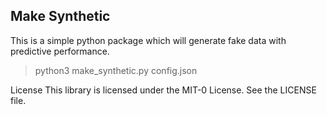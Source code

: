 ## Make Synthetic 

This is a simple python package which will generate fake data with predictive performance. 

> python3 make_synthetic.py config.json

License
This library is licensed under the MIT-0 License. See the LICENSE file.
